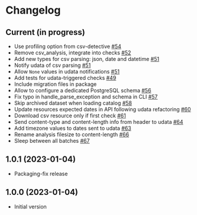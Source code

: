 # Changelog

## Current (in progress)

- Use profiling option from csv-detective [#54](https://github.com/etalab/udata-hydra/pull/54)
- Remove csv_analysis, integrate into checks [#52](https://github.com/etalab/udata-hydra/pull/52)
- Add new types for csv parsing: json, date and datetime [#51](https://github.com/etalab/udata-hydra/pull/51)
- Notify udata of csv parsing [#51](https://github.com/etalab/udata-hydra/pull/51)
- Allow `None` values in udata notifications [#51](https://github.com/etalab/udata-hydra/pull/51)
- Add tests for udata-triggered checks [#49](https://github.com/etalab/udata-hydra/pull/49)
- Include migration files in package
- Allow to configure a dedicated PostgreSQL schema [#56](https://github.com/etalab/udata-hydra/pull/56)
- Fix typo in handle_parse_exception and schema in CLI [#57](https://github.com/etalab/udata-hydra/pull/57)
- Skip archived dataset when loading catalog [#58](https://github.com/etalab/udata-hydra/pull/58)
- Update resources expected dates in API following udata refactoring [#60](https://github.com/etalab/udata-hydra/pull/60)
- Download csv resource only if first check [#61](https://github.com/etalab/udata-hydra/pull/61)
- Send content-type and content-length info from header to udata [#64](https://github.com/etalab/udata-hydra/pull/64)
- Add timezone values to dates sent to udata [#63](https://github.com/etalab/udata-hydra/pull/63)
- Rename analysis filesize to content-length [#66](https://github.com/etalab/udata-hydra/pull/66)
- Sleep between all batches [#67](https://github.com/etalab/udata-hydra/pull/67)

## 1.0.1 (2023-01-04)

- Packaging-fix release

## 1.0.0 (2023-01-04)

- Initial version
